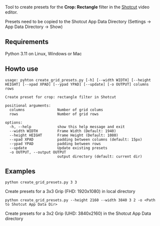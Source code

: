 Tool to create presets for the **Crop: Rectangle** filter in the [Shotcut](http://shotcut.org) video editor.

Presets need to be copied to the Shotcut App Data Directory (Settings -> App Data Directory -> Show)

## Requirements

Python 3.11 on Linux, Windows or Mac

## Howto use

```
usage: pyhton create_grid_presets.py [-h] [--width WIDTH] [--height HEIGHT] [--xpad XPAD] [--ypad YPAD] [--update] [-o OUTPUT] columns rows

Create preset for crop: rectangle filter in Shotcut

positional arguments:
  columns               Number of grid colums
  rows                  Number of grid rows

options:
  -h, --help            show this help message and exit
  --width WIDTH         Frame Width (Default: 1940)
  --height HEIGHT       Frame Height (Default: 1080)
  --xpad XPAD           padding between columns (default: 15px)
  --ypad YPAD           padding between rows
  --update              Update existing presets
  -o OUTPUT, --output OUTPUT
                        output directory (default: current dir)

```
## Examples


```
python create_grid_presets.py 3 3
```
Create presets for a 3x3 Grip (FHD: 1920x1080) in local directory

```
python create_grid_presets.py --height 2160 --width 3840 3 2 -o <Path to Shotcut App Data Dir>
```
Create presets for a 3x2 Grip (UHD: 3840x2160) in the Shotcut App Data directory


